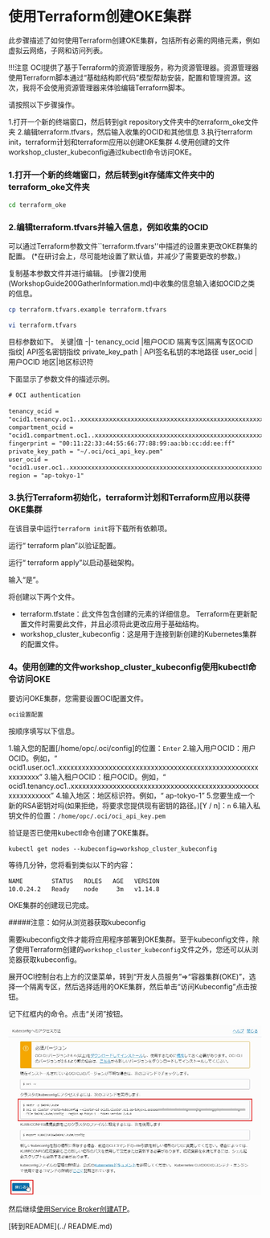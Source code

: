 使用Terraform创建OKE集群
=====

此步骤描述了如何使用Terraform创建OKE集群，包括所有必需的网络元素，例如虚拟云网络，子网和访问列表。

!!!注意
    OCI提供了基于Terraform的资源管理服务，称为资源管理器。资源管理器使用Terraform脚本通过“基础结构即代码”模型帮助安装，配置和管理资源。这次，我将不会使用资源管理器来体验编辑Terraform脚本。

请按照以下步骤操作。

1.打开一个新的终端窗口，然后转到git repository文件夹中的terraform_oke文件夹
2.编辑terraform.tfvars，然后输入收集的OCID和其他信息
3.执行terraform init，terraform计划和terraform应用以创建OKE集群
4.使用创建的文件workshop_cluster_kubeconfig通过kubectl命令访问OKE。

### 1.打开一个新的终端窗口，然后转到git存储库文件夹中的terraform_oke文件夹

```sh
cd terraform_oke
```

### 2.编辑terraform.tfvars并输入信息，例如收集的OCID

可以通过Terraform参数文件``terraform.tfvars''中描述的设置来更改OKE群集的配置。 (*在研讨会上，尽可能地设置了默认值，并减少了需要更改的参数。)

复制基本参数文件并进行编辑。 [步骤2]使用(WorkshopGuide200GatherInformation.md)中收集的信息输入诸如OCID之类的信息。

```sh
cp terraform.tfvars.example terraform.tfvars
```
```sh
vi terraform.tfvars
```

目标参数如下。
关键|值
-|-
tenancy_ocid |租户OCID
隔离专区|隔离专区OCID
指纹| API签名密钥指纹
private_key_path | API签名私钥的本地路径
user_ocid |用户OCID
地区|地区标识符

下面显示了参数文件的描述示例。

```属性
# OCI authentication

tenancy_ocid = "ocid1.tenancy.oc1..xxxxxxxxxxxxxxxxxxxxxxxxxxxxxxxxxxxxxxxxxxxxxxxxxxxxxxxxxxxx"
compartment_ocid = "ocid1.compartment.oc1..xxxxxxxxxxxxxxxxxxxxxxxxxxxxxxxxxxxxxxxxxxxxxxxxxxxxxxxxxxxx"
fingerprint = "00:11:22:33:44:55:66:77:88:99:aa:bb:cc:dd:ee:ff"
private_key_path = "~/.oci/oci_api_key.pem"
user_ocid = "ocid1.user.oc1..xxxxxxxxxxxxxxxxxxxxxxxxxxxxxxxxxxxxxxxxxxxxxxxxxxxxxxxxxxxx"
region = "ap-tokyo-1"
```

### 3.执行Terraform初始化，terraform计划和Terraform应用以获得OKE集群

在该目录中运行`terraform init`将下载所有依赖项。

运行“ terraform plan”以验证配置。

运行“ terraform apply”以启动基础架构。

输入“是”。

将创建以下两个文件。

+ terraform.tfstate：此文件包含创建的元素的详细信息。 Terraform在更新配置文件时需要此文件，并且必须将此更改应用于基础结构。
+ workshop_cluster_kubeconfig：这是用于连接到新创建的Kubernetes集群的配置文件。

### 4。使用创建的文件workshop_cluster_kubeconfig使用kubectl命令访问OKE

要访问OKE集群，您需要设置OCI配置文件。

```sh
oci设置配置
```

按顺序填写以下信息。

1.输入您的配置[/home/opc/.oci/config]的位置：`Enter`
2.输入用户OCID：用户OCID。例如，“ ocid1.user.oc1..xxxxxxxxxxxxxxxxxxxxxxxxxxxxxxxxxxxxxxxxxxxxxxxxxxxxxxxxxxxx”
3.输入租户OCID：租户OCID。例如，“ ocid1.tenancy.oc1..xxxxxxxxxxxxxxxxxxxxxxxxxxxxxxxxxxxxxxxxxxxxxxxxxxxxxxxxxxxx”
4.输入地区：地区标识符。例如，“ ap-tokyo-1”
5.您要生成一个新的RSA密钥对吗(如果拒绝，将要求您提供现有密钥的路径。)[Y / n]：`n`
6.输入私钥文件的位置：`/home/opc/.oci/oci_api_key.pem`



验证是否已使用kubectl命令创建了OKE集群。

```
kubectl get nodes --kubeconfig=workshop_cluster_kubeconfig
```

等待几分钟，您将看到类似以下的内容：

```
NAME        STATUS   ROLES   AGE   VERSION
10.0.24.2   Ready    node     3m   v1.14.8
```

OKE集群的创建现已完成。

#####注意：如何从浏览器获取kubeconfig

需要kubeconfig文件才能将应用程序部署到OKE集群。至于kubeconfig文件，除了使用Terraform创建的`workshop_cluster_kubeconfig`文件之外，您还可以从浏览器获取kubeconfig。

展开OCI控制台右上方的汉堡菜单，转到“开发人员服务”⇒“容器集群(OKE)”，选择一个隔离专区，然后选择适用的OKE集群，然后单击“访问Kubeconfig”点击按钮。

记下红框内的命令。点击“关闭”按钮。

![](images/1220.jpg)

然后继续[使用Service Broker创建ATP](WorkshopGuide600ProvisionATPDatabase.md)。

[转到README](../ README.md)